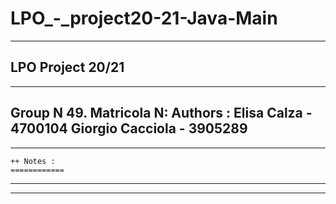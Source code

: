 # LPO_-_project20-21-Java-Main
-----------------------------------------------------------------------------------------------------------------
LPO Project 20/21
-----------------------------------------------------------------------------------------------------------------
-----------------------------------------------------------------------------------------------------------------
Group N 49.                                     Matricola N:
 Authors :
             Elisa Calza -                      4700104
             Giorgio Cacciola -                 3905289
-----------------------------------------------------------------------------------------------------------------
-----------------------------------------------------------------------------------------------------------------
    ++ Notes : 
    ============
    
-----------------------------------------------------------------------------------------------------------------
-----------------------------------------------------------------------------------------------------------------
